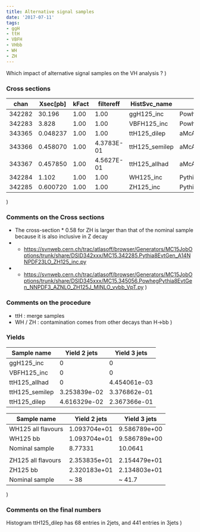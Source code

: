 ```yaml
---
title: Alternative signal samples
date: '2017-07-11'
tags:
- ggH
- ttH
- VBFH
- VHbb
- WH
- ZH
---
```

Which impact of alternative signal samples on the VH analysis ?
)
### Cross sections

| chan   | Xsec[pb]  | kFact | filtereff  | HistSvc_name   | physically_descriptive_name |
| -------| ----------| ----- |----------- | -------------- | -----------------------------
| 342282 | 30.196    | 1.00  | 1.00       | ggH125_inc     | PowhegPythia8EvtGen_CT10_AZNLOCTEQ6L1_ggH125_inc |
| 342283 | 3.828     | 1.00  | 1.00       | VBFH125_inc    | PowhegPythia8EvtGen_CT10_AZNLOCTEQ6L1_VBFH125_inc |
| 343365 | 0.048237   | 1.00  | 1.00       | ttH125_dilep   | aMcAtNloPythia8EvtGen_A14_NNPDF23_NNPDF30ME_ttH125_dilep |
| 343366 | 0.458070  | 1.00  | 4.3783E-01 | ttH125_semilep | aMcAtNloPythia8EvtGen_A14_NNPDF23_NNPDF30ME_ttH125_semilep |
| 343367 | 0.457850  | 1.00  | 4.5627E-01 | ttH125_allhad  | aMcAtNloPythia8EvtGen_A14_NNPDF23_NNPDF30ME_ttH125_allhad |
| 342284 | 1.102     | 1.00  | 1.00       | WH125_inc      | Pythia8EvtGen_A14NNPDF23LO_WH125_inc |
| 342285 | 0.600720  | 1.00  | 1.00       | ZH125_inc      | Pythia8EvtGen_A14NNPDF23LO_ZH125_inc |
)
### Comments on the Cross sections
- The cross-section * 0.58 for ZH is larger than that of the nominal sample because it is also inclusive in Z decay
- - https://svnweb.cern.ch/trac/atlasoff/browser/Generators/MC15JobOptions/trunk/share/DSID342xxx/MC15.342285.Pythia8EvtGen_A14NNPDF23LO_ZH125_inc.py
- - https://svnweb.cern.ch/trac/atlasoff/browser/Generators/MC15JobOptions/trunk/share/DSID345xxx/MC15.345056.PowhegPythia8EvtGen_NNPDF3_AZNLO_ZH125J_MINLO_vvbb_VpT.py
)
### Comments on the procedure
- ttH : merge samples
- WH / ZH : contamination comes from other decays than H->bb
)
### Yields
| Sample name    | Yield 2 jets | Yield 3 jets |
| -----------    | ------------ | ------------ |
| ggH125_inc     | 0            | 0            |
| VBFH125_inc    | 0            | 0            |
| ttH125_allhad  | 0            | 4.454061e-03 |
| ttH125_semilep | 3.253839e-02 | 3.376862e-01 |
| ttH125_dilep   | 4.616329e-02 | 2.367366e-01 |

| Sample name      | Yield 2 jets | Yield 3 jets |
| ---------------- | ------------ | ------------ |
| WH125 all flavours | 1.093704e+01 | 9.586789e+00 |
| WH125 bb         | 1.093704e+01 | 9.586789e+00 |
| Nominal sample   | 8.77331      | 10.0641      |
|                  |              |              |
| ZH125 all flavours | 2.353835e+01 | 2.154479e+01 |
| ZH125 bb         | 2.320183e+01 | 2.134803e+01 |
| Nominal sample   | ~ 38         | ~ 41.7       |
)
### Comments on the final numbers
Histogram ttH125_dilep has 68 entries in 2jets, and 441 entries in 3jets
)

